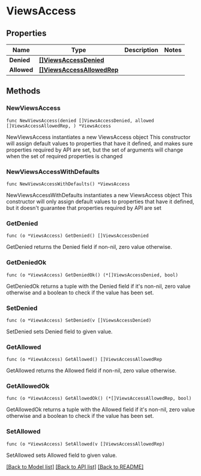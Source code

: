 # ViewsAccess

## Properties

Name | Type | Description | Notes
------------ | ------------- | ------------- | -------------
**Denied** | [**[]ViewsAccessDenied**](ViewsAccessDenied.md) |  | 
**Allowed** | [**[]ViewsAccessAllowedRep**](ViewsAccessAllowedRep.md) |  | 

## Methods

### NewViewsAccess

`func NewViewsAccess(denied []ViewsAccessDenied, allowed []ViewsAccessAllowedRep, ) *ViewsAccess`

NewViewsAccess instantiates a new ViewsAccess object
This constructor will assign default values to properties that have it defined,
and makes sure properties required by API are set, but the set of arguments
will change when the set of required properties is changed

### NewViewsAccessWithDefaults

`func NewViewsAccessWithDefaults() *ViewsAccess`

NewViewsAccessWithDefaults instantiates a new ViewsAccess object
This constructor will only assign default values to properties that have it defined,
but it doesn't guarantee that properties required by API are set

### GetDenied

`func (o *ViewsAccess) GetDenied() []ViewsAccessDenied`

GetDenied returns the Denied field if non-nil, zero value otherwise.

### GetDeniedOk

`func (o *ViewsAccess) GetDeniedOk() (*[]ViewsAccessDenied, bool)`

GetDeniedOk returns a tuple with the Denied field if it's non-nil, zero value otherwise
and a boolean to check if the value has been set.

### SetDenied

`func (o *ViewsAccess) SetDenied(v []ViewsAccessDenied)`

SetDenied sets Denied field to given value.


### GetAllowed

`func (o *ViewsAccess) GetAllowed() []ViewsAccessAllowedRep`

GetAllowed returns the Allowed field if non-nil, zero value otherwise.

### GetAllowedOk

`func (o *ViewsAccess) GetAllowedOk() (*[]ViewsAccessAllowedRep, bool)`

GetAllowedOk returns a tuple with the Allowed field if it's non-nil, zero value otherwise
and a boolean to check if the value has been set.

### SetAllowed

`func (o *ViewsAccess) SetAllowed(v []ViewsAccessAllowedRep)`

SetAllowed sets Allowed field to given value.



[[Back to Model list]](../README.md#documentation-for-models) [[Back to API list]](../README.md#documentation-for-api-endpoints) [[Back to README]](../README.md)


